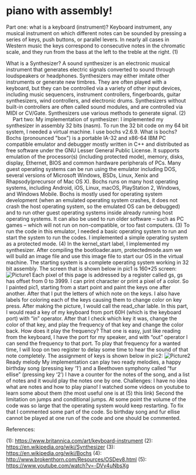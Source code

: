 # piano with assembly!
Part one: what is a keyboard (instrument)?
Keyboard instrument, any musical instrument on which different notes can be sounded by pressing a series of keys, push buttons, or parallel levers. In nearly all cases in Western music the keys correspond to consecutive notes in the chromatic scale, and they run from the bass at the left to the treble at the right. (1)

What is a Synthesizer?
A sound synthesizer is an electronic musical instrument that generates electric signals converted to sound through loudspeakers or headphones. Synthesizers may either imitate other instruments or generate new timbres. They are often played with a keyboard, but they can be controlled via a variety of other input devices, including music sequencers, instrument controllers, fingerboards, guitar synthesizers, wind controllers, and electronic drums. Synthesizers without built-in controllers are often called sound modules, and are controlled via MIDI or CV/Gate. Synthesizers use various methods to generate signal. (2)
 
Part two: My implementation of synthesizer:
I implemented my synthesizer in assembly 32 bits (nasm). To run the 32 bit code on my 64 bit system, I needed a virtual machine. I use bochs  v2.6.9.
What is bochs?
Bochs (pronounced "box") is a portable IA-32 and x86-64 IBM PC compatible emulator and debugger mostly written in C++ and distributed as free software under the GNU Lesser General Public License. It supports emulation of the processor(s) (including protected mode), memory, disks, display, Ethernet, BIOS and common hardware peripherals of PCs.
Many guest operating systems can be run using the emulator including DOS, several versions of Microsoft Windows, BSDs, Linux, Xenix and Rhapsody(precursor of Mac OS X). Bochs runs on many host operating systems, including Android, iOS, Linux, macOS, PlayStation 2, Windows, and Windows Mobile.
Bochs is mostly used for operating system development (when an emulated operating system crashes, it does not crash the host operating system, so the emulated OS can be debugged) and to run other guest operating systems inside already running host operating systems. It can also be used to run older software – such as PC games – which will not run on non-compatible, or too fast computers. (3)
To run the code in this emulator, I needed a basic operating system to run and start the system to run the codes. I implemented a simple operating system as a protected mode. (4)
In the kernel_start label, I implemented my synthesizer. 
After compiling the bootloader.asm, protectedmode.asm we will build an image file and use this image file to start our OS in the virtual machine. The starting system is a complete operating system working in 32 bit assembly.
The screen that is shown below in pic1 is 160*25 screen:
![Picture1](https://user-images.githubusercontent.com/15060300/158822780-6af6e075-662a-4fb7-979d-063a77789f2c.png)
Each pixel of this page is addressed by a register called gs, gs has offset from 0 to 3999. I can print character or print a pixel of a color. So I painted pic1, starting from a start point and paint the keys one after another. After that I put the letters of which note on the keys.
I also have labels for coloring each of the keys causing them to change color on key press.
After making the picture, I would call the read_char lable. In this part, I would read a key of my keyboard from port 60H (which is the keyboard port) with “in” operator. After that I check which key it was, change the color of that key, and play the frequency of that key and change the color back.
How does it play the frequency?
 That one is easy, just like reading from the keyboard, I have the port for my speaker, and with “out” operator I can send the frequency to that port. To play that frequency for a wanted time, I will loop on two register to delay some time to hear the sound of that note completely.
The assignment of keys is shown below in pic2:
![Picture2](https://user-images.githubusercontent.com/15060300/158822934-aee4f374-dc66-45ef-b1e2-96c31e327e10.png)
Ready melody
My implementation can play two ready melodies, a happy birthday song (pressing key ‘1’) and a Beethoven symphony called “fur ellise” (pressing key ‘2’) 
I have a counter for the notes of the song, and a list of notes and it would play the notes one by one.
Challenges:
I have no idea what are notes and how to play piano! I watched some videos on youtube to learn some about them (the most useful one is at (5) this link)
Second the limitation on jumps and conditional jumps. At some point the volume of the code was so large that the operating system would keep restarting. To fix that I commented some part of the code. So birthday song and fur ellise cannot be played at one run of the code and one should be commented. 

References:

(1): https://www.britannica.com/art/keyboard-instrument 
(2): https://en.wikipedia.org/wiki/Synthesizer
(3): https://en.wikipedia.org/wiki/Bochs
(4): http://www.brokenthorn.com/Resources/OSDev8.html
(5): https://www.youtube.com/watch?v=-DVy4uNbsXg 

